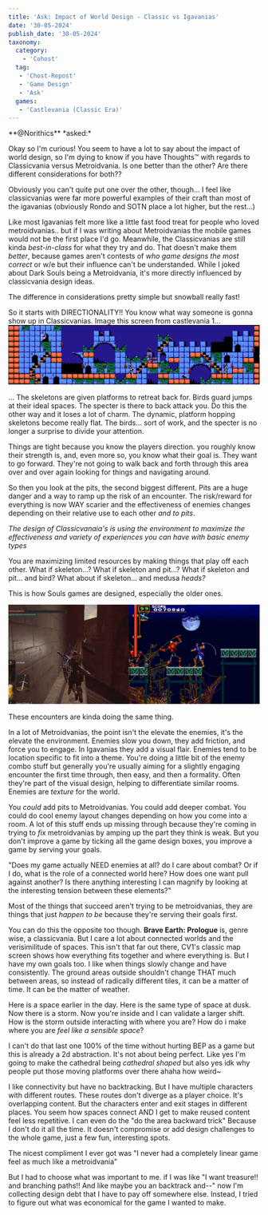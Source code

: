 ```yaml
---
title: 'Ask: Impact of World Design - Classic vs Igavanias'
date: '30-05-2024'
publish_date: '30-05-2024'
taxonomy:
  category:
    - 'Cohost'
  tag:
   - 'Chost-Repost'
   - 'Game Design'
   - 'Ask'
  games:
   - 'Castlevania (Classic Era)'
---
```


<div class="ask" markdown=1>
**@Norithics** *asked:*

Okay so I'm curious! You seem to have a lot to say about the impact of world design, so I'm dying to know if you have Thoughts™ with regards to Classicvania versus Metroidvania. Is one better than the other? Are there different considerations for both??</div>

Obviously you can't quite put one over the other, though... I feel like classicvanias were far more powerful examples of their craft than most of the igavanias (obviously Rondo and SOTN place a lot higher, but the rest...)

Like most Igavanias felt more like a little fast food treat for people who loved metroidvanias.. but if I was writing about Metroidvanias the mobile games would not be the first place I'd go. Meanwhile, the Classicvanias are still kinda *best-in-class* for what they try and do. That doesn't make them *better*, because games aren't contests of *who game designs the most correct* or w/e but their influence can't be understanded. While I joked about Dark Souls being a Metroidvania, it's more directly influenced by classicvania design ideas.

The difference in considerations pretty simple but snowball really fast!

So it starts with DIRECTIONALITY!! You know what way someone is gonna show up in Classicvanias. Image this screen from castlevania 1...
![](cv1.png?lightbox)

... The skeletons are given platforms to retreat back for. Birds guard jumps at their ideal spaces. The specter is there to back attack you. Do this the other way and it loses a lot of charm. The dynamic, platform hopping skeletons become really flat. The birds... sort of work, and the specter is no longer a surprise to divide your attention.

Things are tight because you know the players direction. you roughly know their strength is, and, even more so, you know what their goal is. They want to go forward. They're not going to walk back and forth through this area over and over again looking for things and navigating around.

So then you look at the pits, the second biggest different. Pits are a huge danger and a way to ramp up the risk of an encounter. The risk/reward for everything is now WAY scarier and the effectiveness of enemies changes depending on their relative use to each other *and to pits*.

*The design of Classicvanaia's is using the environment to maximize the effectiveness and variety of experiences you can have with basic enemy types*

You are maximizing limited resources by making things that play off each other. What if skeleton...? What if skeleton and pit...? What if skeleton and pit... and bird? What about if skeleton... and medusa *heads?*

This is how Souls games are designed, especially the older ones.

![](dsvsrondo.png?lightbox)

These encounters are kinda doing the same thing.

In a lot of Metroidvanias, the point isn't the elevate the enemies, it's the elevate the environment. Enemies slow you down, they add friction, and force you to engage. In Igavanias they add a visual flair. Enemies tend to be location specific to fit into a theme. You're doing a little bit of the enemy combo stuff but generally you're usually aiming for a slightly engaging encounter the first time through, then easy, and then a formality. Often they're part of the visual design, helping to differentiate similar rooms. Enemies are *texture* for the world.

You *could* add pits to Metroidvanias. You could add deeper combat. You could do cool enemy layout changes depending on how you come into a room. A lot of this stuff ends up missing through because they're coming in trying to *fix* metroidvanias by amping up the part they think is weak. But you don't improve a game by ticking all the game design boxes, you improve a game by serving your goals.

"Does my game actually NEED enemies at all? do I care about combat? Or if I do, what is the role of a connected world here? How does one want pull against another? Is there anything interesting I can magnify by looking at the interesting tension between these elements?"

Most of the things that succeed aren't trying to be metroidvanias, they are things that just *happen to be* because they're serving their goals first.

You can do this the opposite too though. **Brave Earth: Prologue** is, genre wise, a classicvania. But I care a lot about connected worlds and the verisimilitude of spaces. This isn't that far out there, CV1's classic map screen shows how everything fits together and where everything is. But I have my own goals too. I like when things slowly change and have consistently. The ground areas outside shouldn't change THAT much between areas, so instead of radically different tiles, it can be a matter of time. It can be the matter of weather. 

Here is a space earlier in the day. Here is the same type of space at dusk. Now there is a storm. Now you're inside and I can validate a larger shift. How is the storm outside interacting with where you are? How do i make where you are *feel like a sensible space*?

I can't do that last one 100% of the time without hurting BEP as a game but this is already a 2d abstraction. It's not about being perfect. Like yes I'm going to make the cathedral being *cathedral shaped* but also yes idk why people put those moving platforms over there ahaha how weird~

I like connectivity but have no backtracking. But I have multiple characters with different routes. These routes don't diverge as a player choice. It's overlapping content. But the characters enter and exit stages in different places. You seem how spaces connect AND I get to make reused content feel less repetitive. I can even do the "do the area backward trick" Because I don't do it all the time. It doesn't compromise or add design challenges to the whole game, just a few fun, interesting spots.

The nicest compliment I ever got was "I never had a completely linear game feel as much like a metroidvania"

But I had to choose what was important to me. if I was like "I want treasure!! and branching paths!! And like maybe you an backtrack and--" now I'm collecting design debt that I have to pay off somewhere else. Instead, I tried to figure out what was economical for the game I wanted to make.